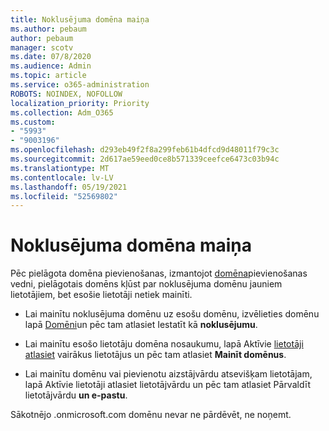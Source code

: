 ```yaml
---
title: Noklusējuma domēna maiņa
ms.author: pebaum
author: pebaum
manager: scotv
ms.date: 07/8/2020
ms.audience: Admin
ms.topic: article
ms.service: o365-administration
ROBOTS: NOINDEX, NOFOLLOW
localization_priority: Priority
ms.collection: Adm_O365
ms.custom:
- "5993"
- "9003196"
ms.openlocfilehash: d293eb49f2f8a299feb61b4dfcd9d48011f79c3c
ms.sourcegitcommit: 2d617ae59eed0ce8b571339ceefce6473c03b94c
ms.translationtype: MT
ms.contentlocale: lv-LV
ms.lasthandoff: 05/19/2021
ms.locfileid: "52569802"
---
```

# <a name="change-default-domain"></a>Noklusējuma domēna maiņa

Pēc pielāgota domēna pievienošanas, izmantojot [domēna](https://admin.microsoft.com/Adminportal#/Domains/Wizard)pievienošanas vedni, pielāgotais domēns kļūst par noklusējuma domēnu jauniem lietotājiem, bet esošie lietotāji netiek mainīti.

- Lai mainītu noklusējuma domēnu uz esošu domēnu, izvēlieties domēnu lapā [Domēni](https://admin.microsoft.com/Adminportal/Home#/Domains)un pēc tam atlasiet Iestatīt kā **noklusējumu**.

- Lai mainītu esošo lietotāju domēna nosaukumu, lapā Aktīvie [lietotāji atlasiet](https://admin.microsoft.com/Adminportal/Home#/users) vairākus lietotājus un pēc tam atlasiet **Mainīt domēnus**.

- Lai mainītu domēnu vai pievienotu aizstājvārdu atsevišķam lietotājam, lapā Aktīvie lietotāji atlasiet lietotājvārdu un pēc tam atlasiet Pārvaldīt lietotājvārdu **un e-pastu**. [](https://admin.microsoft.com/Adminportal/Home#/users)

Sākotnējo .onmicrosoft.com domēnu nevar ne pārdēvēt, ne noņemt.